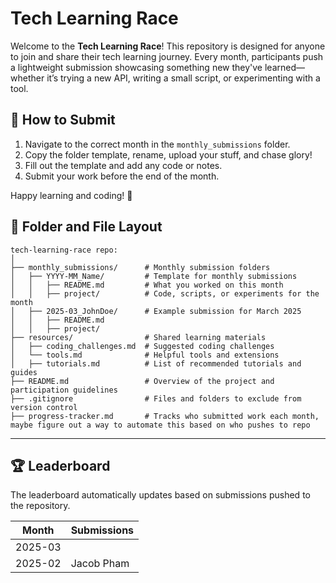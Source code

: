 # Tech Learning Race

Welcome to the **Tech Learning Race**! This repository is designed for anyone to join and share their tech learning journey. Every month, participants push a lightweight submission showcasing something new they've learned—whether it’s trying a new API, writing a small script, or experimenting with a tool.

## 📅 How to Submit
1. Navigate to the correct month in the `monthly_submissions` folder.
2. Copy the folder template, rename, upload your stuff, and chase glory!
3. Fill out the template and add any code or notes.
4. Submit your work before the end of the month.

Happy learning and coding! 🚀

## 📁 Folder and File Layout
```
tech-learning-race repo:
│
├── monthly_submissions/      # Monthly submission folders
│   ├── YYYY-MM_Name/         # Template for monthly submissions
│   │   ├── README.md         # What you worked on this month
│   │   ├── project/          # Code, scripts, or experiments for the month
│   ├── 2025-03_JohnDoe/      # Example submission for March 2025
│   │   ├── README.md
│   │   ├── project/
├── resources/                # Shared learning materials
│   ├── coding_challenges.md  # Suggested coding challenges
│   └── tools.md              # Helpful tools and extensions
│   ├── tutorials.md          # List of recommended tutorials and guides
├── README.md                 # Overview of the project and participation guidelines
├── .gitignore                # Files and folders to exclude from version control
├── progress-tracker.md       # Tracks who submitted work each month, maybe figure out a way to automate this based on who pushes to repo
```

---

## 🏆 Leaderboard

The leaderboard automatically updates based on submissions pushed to the repository.

<!-- LEADERBOARD_START -->
| Month   | Submissions           |
|---------|-----------------------|
| 2025-03 |                       |
| 2025-02 | Jacob Pham |
<!-- LEADERBOARD_END -->
